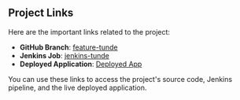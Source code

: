 ## Project Links

Here are the important links related to the project:

- **GitHub Branch**: [feature-tunde](https://github.com/devopsclinics/Claude-Team/tree/feature-tunde)
- **Jenkins Job**: [jenkins-tunde](http://34.45.223.223:8080/job/jenkins-tunde/)
- **Deployed Application**: [Deployed App](http://34.28.133.93/)

You can use these links to access the project's source code, Jenkins pipeline, and the live deployed application.


